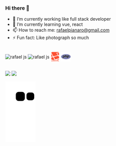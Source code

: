 ### Hi there 👋

- 🔭 I’m currently working like full stack developer
- 🌱 I’m currently learning vue, react
- 📫 How to reach me: rafaelpianaro@gmail.com
- ⚡ Fun fact: Like photograph so much

<!-- <div>
  <img height="180em" src="https://github-readme-stats.vercel.app/api?username=rafaelpianaro&show_icons=true&theme=dark&include_all_commits=true&count_private=true" />
   <img height="180em" src="https://github-readme-stats.vercel.app/api/top-langs/?username=rafaelpianaro&layout=compact&langs_count=16&theme=dark" />
</div> -->

<div style="display: inline_block"><br>
  <img align="center" alt="rafael js" height="30" widht="40" src="https://cdn.jsdelivr.net/gh/devicons/devicon/icons/javascript/javascript-original.svg" />
  <img align="center" alt="rafael js" height="30" widht="40" src="https://cdn.jsdelivr.net/gh/devicons/devicon/icons/vuejs/vuejs-original.svg" />
  <img align="center" alt="rafael js" height="30" widht="40" src="https://github.com/devicons/devicon/blob/master/icons/laravel/laravel-plain-wordmark.svg" />
  <img align="center" alt="rafael js" height="30" widht="40" src="https://github.com/devicons/devicon/blob/master/icons/php/php-original.svg" />
</div>

##

<div>
  <a href="mailto:rafaelpianaro@gmail.com"><img src="https://img.shields.io/badge/-Gmail-%233333?style=for-the-badge&logo=gmail&logoColor=white" target="_blank" /></a>
  <a href="https://www.linkedin.com/in/rafael-pianaro-9a491a53/" target="_blank"><img src="https://img.shields.io/badge/-LinkedIn-%230077B5?style=for-the-badge&logo=linkedin&logoColor=white" target="_blank" /></a>
  
  ![Snake animation](https://github.com/rafaelpianaro/rafaelpianaro/blob/output/github-contribution-grid-snake.svg)
</div>
